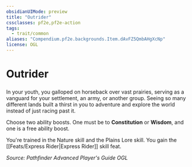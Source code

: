 ```yaml
---
obsidianUIMode: preview
title: "Outrider"
cssclasses: pf2e,pf2e-action
tags:
  - trait/common
aliases: "Compendium.pf2e.backgrounds.Item.dAvFZ5QmbAHgXcNp"
license: OGL
---
```

# Outrider

### 






In your youth, you galloped on horseback over vast prairies, serving as a vanguard for your settlement, an army, or another group. Seeing so many different lands built a thirst in you to adventure and explore the world instead of just racing past it.

Choose two ability boosts. One must be to **Constitution** or **Wisdom**, and one is a free ability boost.

You're trained in the Nature skill and the Plains Lore skill. You gain the [[Feats/Express Rider|Express Rider]] skill feat.

*Source: Pathfinder Advanced Player's Guide*
*OGL*